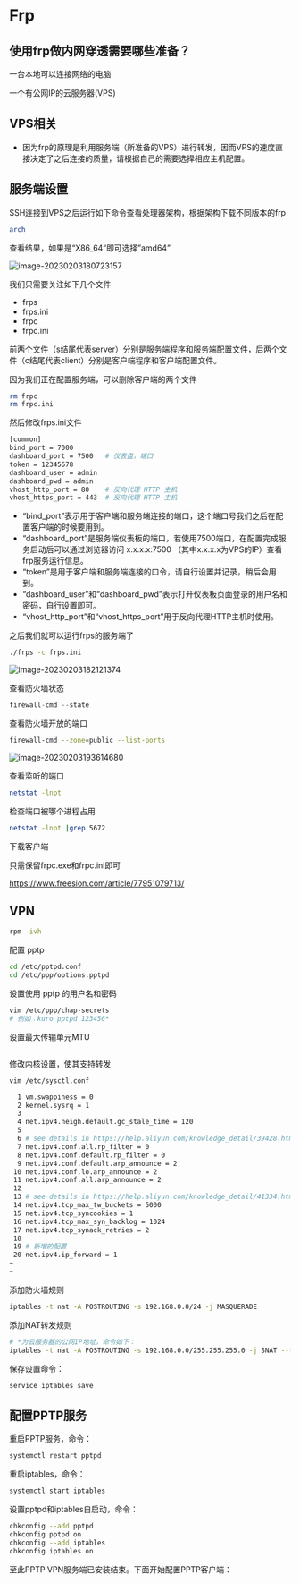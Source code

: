 # Frp

## 使用frp做内网穿透需要哪些准备？

一台本地可以连接网络的电脑

一个有公网IP的云服务器(VPS)

## VPS相关

- 因为frp的原理是利用服务端（所准备的VPS）进行转发，因而VPS的速度直接决定了之后连接的质量，请根据自己的需要选择相应主机配置。

## 服务端设置

SSH连接到VPS之后运行如下命令查看处理器架构，根据架构下载不同版本的frp

```bash
arch
```

查看结果，如果是“X86_64“即可选择”amd64”

![image-20230203180723157](https://cdn.jsdelivr.net/gh/RonnieLee24/PicGo_Pictures@master/imgs/DB/202302031807229.png)

我们只需要关注如下几个文件

- frps
- frps.ini
- frpc
- frpc.ini

前两个文件（s结尾代表server）分别是服务端程序和服务端配置文件，后两个文件（c结尾代表client）分别是客户端程序和客户端配置文件。

因为我们正在配置服务端，可以删除客户端的两个文件

```bash
rm frpc
rm frpc.ini
```

然后修改frps.ini文件

```bash
[common]
bind_port = 7000
dashboard_port = 7500	# 仪表盘，端口
token = 12345678
dashboard_user = admin
dashboard_pwd = admin
vhost_http_port = 80	# 反向代理 HTTP 主机
vhost_https_port = 443	# 反向代理 HTTP 主机
```

- “bind_port”表示用于客户端和服务端连接的端口，这个端口号我们之后在配置客户端的时候要用到。
- “dashboard_port”是服务端仪表板的端口，若使用7500端口，在配置完成服务启动后可以通过浏览器访问 x.x.x.x:7500 （其中x.x.x.x为VPS的IP）查看frp服务运行信息。
- “token”是用于客户端和服务端连接的口令，请自行设置并记录，稍后会用到。
- “dashboard_user”和“dashboard_pwd”表示打开仪表板页面登录的用户名和密码，自行设置即可。
- “vhost_http_port”和“vhost_https_port”用于反向代理HTTP主机时使用。

之后我们就可以运行frps的服务端了

```bash
./frps -c frps.ini
```

![image-20230203182121374](https://cdn.jsdelivr.net/gh/RonnieLee24/PicGo_Pictures@master/imgs/DB/202302031821426.png)

查看防火墙状态

```java
firewall-cmd --state
```

查看防火墙开放的端口

```bash
firewall-cmd --zone=public --list-ports
```

![image-20230203193614680](https://cdn.jsdelivr.net/gh/RonnieLee24/PicGo_Pictures@master/imgs/DB/202302031936720.png)

查看监听的端口

```bash
netstat -lnpt
```

检查端口被哪个进程占用

```bash
netstat -lnpt |grep 5672
```

下载客户端

只需保留frpc.exe和frpc.ini即可

https://www.freesion.com/article/77951079713/

## VPN

```bash
rpm -ivh
```

配置 pptp

```bash
cd /etc/pptpd.conf
cd /etc/ppp/options.pptpd
```

设置使用 pptp 的用户名和密码

```bash
vim /etc/ppp/chap-secrets
# 例如：kuro pptpd 123456*
```

设置最大传输单元MTU

```bash
```



修改内核设置，使其支持转发

```bash
vim /etc/sysctl.conf
```

```bash
  1 vm.swappiness = 0
  2 kernel.sysrq = 1
  3
  4 net.ipv4.neigh.default.gc_stale_time = 120
  5
  6 # see details in https://help.aliyun.com/knowledge_detail/39428.html
  7 net.ipv4.conf.all.rp_filter = 0
  8 net.ipv4.conf.default.rp_filter = 0
  9 net.ipv4.conf.default.arp_announce = 2
 10 net.ipv4.conf.lo.arp_announce = 2
 11 net.ipv4.conf.all.arp_announce = 2
 12
 13 # see details in https://help.aliyun.com/knowledge_detail/41334.html
 14 net.ipv4.tcp_max_tw_buckets = 5000
 15 net.ipv4.tcp_syncookies = 1
 16 net.ipv4.tcp_max_syn_backlog = 1024
 17 net.ipv4.tcp_synack_retries = 2
 18
 19 # 新增的配置
 20 net.ipv4.ip_forward = 1
~
~
```

添加防火墙规则

```bash
iptables -t nat -A POSTROUTING -s 192.168.0.0/24 -j MASQUERADE
```

添加NAT转发规则

```bash
# *为云服务器的公网IP地址，命令如下：
iptables -t nat -A POSTROUTING -s 192.168.0.0/255.255.255.0 -j SNAT --to-source 8.129.52.105
```

保存设置命令：

```bash
service iptables save
```

## 配置PPTP服务

重启PPTP服务，命令：

```bash
systemctl restart pptpd
```

重启iptables，命令：

```bash
systemctl start iptables
```

设置pptpd和iptables自启动，命令：

```bash
chkconfig --add pptpd
chkconfig pptpd on
chkconfig --add iptables
chkconfig iptables on
```

至此PPTP VPN服务端已安装结束。下面开始配置PPTP客户端：